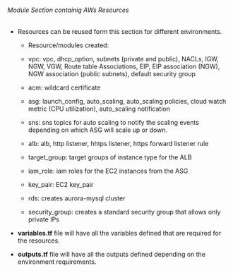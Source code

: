 ###### Module Section containig AWs Resources
* Resources can be reused form this section for different environments.
   * Resource/modules created: 
  
    * vpc: vpc, dhcp_option, subnets (private and public), NACLs, IGW, NGW, VGW, Route table Associations, EIP, EIP association (NGW), NGW association (public subnets), default security group
      
    * acm: wildcard certificate
  
    * asg: launch_config, auto_scaling, auto_scaling policies, cloud watch metric (CPU utilization), auto_scaling notification
  
    * sns: sns topics for auto scaling to notify the scaling events depending on which ASG will scale up or down.
  
    * alb: alb, http listener, hhtps listener, https forward listener rule
  
    * target_group: target groups of instance type for the ALB  
  
    * iam_role: iam roles for the EC2 instances from the ASG
  
    * key_pair: EC2 key_pair
 
    * rds: creates aurora-mysql cluster
 
    * security_group: creates a standard security group that allows only private IPs   
  
  
* __variables.tf__ file will have all the variables defined that are required for the resources.
* __outputs.tf__ file will have all the outputs defined depending on the environment requirements.
